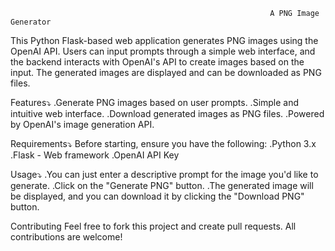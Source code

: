                                                               A PNG Image Generator

This  Python Flask-based web application generates PNG images using the OpenAI API. Users can input prompts through a simple web interface, and the backend interacts with OpenAI's API to create images based on the input. The generated images are displayed and can be downloaded as PNG files.

Features⤵️
.Generate PNG images based on user prompts.
.Simple and intuitive web interface.
.Download generated images as PNG files.
.Powered by OpenAI's image generation API.


Requirements⤵️
Before starting, ensure you have the following:
.Python 3.x
.Flask - Web framework
.OpenAI API Key


Usage⤵️
.You can just enter a descriptive prompt for the image you'd like to generate.
.Click on the "Generate PNG" button.
.The generated image will be displayed, and you can download it by clicking the "Download PNG" button.

Contributing
Feel free to fork this project and create pull requests. All contributions are welcome!   
